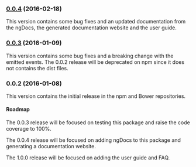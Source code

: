 ### [0.0.4](https://github.com/Dilatorily/packery-angular/compare/v0.0.3...v0.0.4) (2016-02-18)

This version contains some bug fixes and an updated documentation from the ngDocs, the generated documentation website and the user guide.

### [0.0.3](https://github.com/Dilatorily/packery-angular/compare/v0.0.2...v0.0.3) (2016-01-09)

This version contains some bug fixes and a breaking change with the emitted events. The
0.0.2 release will be deprecated on npm since it does not contains the dist
files.

### 0.0.2 (2016-01-08)

This version contains the initial release in the npm and Bower repositories.

#### Roadmap

The 0.0.3 release will be focused on testing this package and raise the code
coverage to 100%.

The 0.0.4 release will be focused on adding ngDocs to this package and
generating a documentation website.

The 1.0.0 release will be focused on adding the user guide and FAQ.
